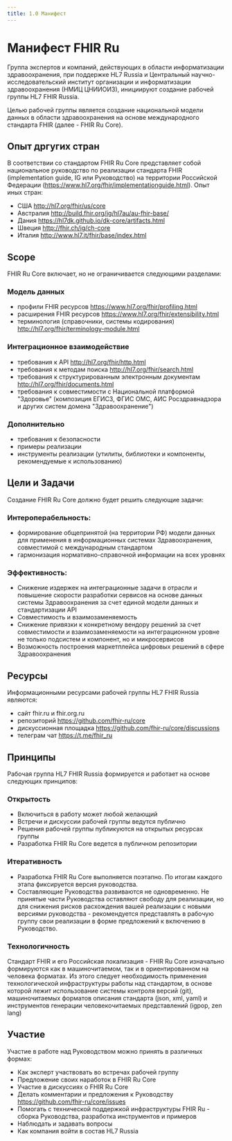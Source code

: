 ```yaml
---
title: 1.0 Манифест
---
```

# Манифест FHIR Ru

Группа экспертов и компаний, действующих в области информатизации здравоохранения, при поддержке HL7 Russia и Центральный научно-исследовательский институт организации и информатизации здравоохранения (НМИЦ ЦНИИОИЗ), инициируют создание рабочей группы HL7 FHIR Russia.

Целью рабочей группы является создание национальной модели данных в области здравоохранения на основе международного стандарта FHIR (далее - FHIR Ru Core).  

## Опыт дргугих стран

В соответствии со стандартом FHIR Ru Core представляет собой национальное руководство по реализации стандарта FHIR (implementation guide, IG или Руководство)  на территории Российской Федерации (https://www.hl7.org/fhir/implementationguide.html). 
Опыт иных стран:
* США http://hl7.org/fhir/us/core
* Австралия http://build.fhir.org/ig/hl7au/au-fhir-base/ 
* Дания https://hl7dk.github.io/dk-core/artifacts.html
* Швеция  http://fhir.ch/ig/ch-core 
* Италия  http://www.hl7.it/fhir/base/index.html 


## Scope

FHIR Ru Core включает, но не ограничивается следующими разделами:

### Модель данных

* профили FHIR ресурсов https://www.hl7.org/fhir/profiling.html 
* расширения FHIR ресурсов https://www.hl7.org/fhir/extensibility.html
* терминология (справочники, системы кодирования) http://hl7.org/fhir/terminology-module.html 

### Интеграционное взаимодействие

* требования к API http://hl7.org/fhir/http.html
* требования к методам поиска  http://hl7.org/fhir/search.html 
* требования к структурированным электронным документам http://hl7.org/fhir/documents.html
* требования к совместимости с Национальной платформой "Здоровье" (композиция ЕГИСЗ, ФГИС ОМС, АИС Рoсздравнадзора и других систем домена "Здравоохранение")

### Дополнительно

* требования к безопасности
* примеры реализации
* инструменты реализации (утилиты, библиотеки и компоненты, рекомендуемые к использованию)

## Цели и Задачи

Создание FHIR Ru Core должно будет решить следующие задачи:

### Интероперабельность:

* формирование общепринятой (на территории РФ) модели данных для применения в информационных системах Здравоохранения, совместимой с международным стандартом
* гармонизация нормативно-справочной информации на всех уровнях

### Эффективность:
* Снижение издержек на интеграционные задачи в отрасли и повышение скорости разработки сервисов на основе данных системы Здравоохранения за счет единой модели данных и стандартизации API
* Совместимость и взаимозаменяемость
* Снижение привязки к конкретному вендору решений за счет совместимости и взаимозаменяемости на интеграционном уровне не только подсистем и компонент, но и микросервисов
* Возможность построения маркетплейса цифровых решений в сфере Здравоохранения


## Ресурсы

Информационными ресурсами рабочей группы HL7 FHIR Russia являются:
* сайт fhir.ru и fhir.org.ru
* репозиторий https://github.com/fhir-ru/core 
* дискуссионная площадка https://github.com/fhir-ru/core/discussions 
* телеграм чат https://t.me/fhir_ru 


## Принципы
Рабочая группа HL7 FHIR Russia формируется и работает на основе следующих принципов:

### Открытость

* Включиться в работу может любой желающий
* Встречи и дискуссии рабочей группы ведутся публично
* Решения рабочей группы публикуются на открытых ресурсах группы
* Разработка FHIR Ru Core ведется в публичном репозитории

### Итеративность

* Разработка FHIR Ru Core выполняется поэтапно. По итогам каждого этапа фиксируется версия руководства.
* Составляющие Руководства развиваются не одновременно. Не принятые части Руководства оставляют свободу для реализации, но для снижения рисков расхождения вашей реализации с новыми версиями руководства - рекомендуется представлять в рабочую группу свои реализации в форме предложений к включению в Руководство.

### Технологичность

Стандарт FHIR и его Российская локализация - FHIR Ru Core изначально формируются как в машиночитаемом, так и в ориентированном на человека форматах. Из этого следует необходимость применения технологической инфраструктуры работы над стандартом, в основе которой лежит использование системы контроля версий (git), машиночитаемых форматов описания стандарта (json, xml, yaml) и инструментов генерации человекочитаемых представлений (igpop, zen lang)

## Участие

Участие в работе над Руководством можно принять в различных формах:
* Как эксперт участвовать во встречах  рабочей группу 
* Предложение своих наработок в FHIR Ru Core
* Участие в дискуссиях о FHIR Ru Core
* Делать комментарии и предложения к Руководству https://github.com/fhir-ru/core/issues
* Помогать с технической поддержкой инфраструктуры FHIR Ru - сборка Руководства, разработка инструментов и примеров
* Наблюдать и задавать вопросы
* Как компания войти в состав HL7 Russia

